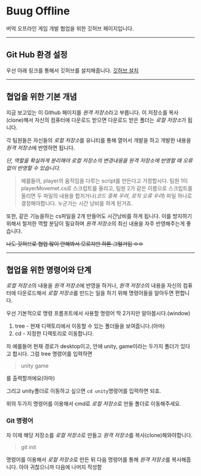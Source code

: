 # Buug Offline

버억 오프라인 게임 개발 협업을 위한 깃허브 페이지입니다.

---

## Git Hub 환경 설정

우선 아래 링크를 통해서 깃허브를 설치해줍니다.
[깃허브 설치](https://coding-factory.tistory.com/245)

---

## 협업을 위한 기본 개념

지금 보고있는 이 Github 페이지를 *원격 저장소*라고 부릅니다. 이 저장소를 복사(clone)해서 자신의 컴퓨터에 다운로드 받으면 다운로드 받은 폴더는 *로컬 저장소*가 됩니다.

각 팀원들은 자신들의 *로컬 저장소*를 유니티를 통해 열어서 개발을 하고 개발한 내용을 *원격 저장소*에 반영하면 됩니다.

_단, 역할을 확실하게 분리해야 로컬 저장소의 변경내용을 원격 저장소에 반영할 때 오류없이 반영할 수 있습니다._

> 예를들어, player의 움직임을 다루는 script를 만든다고 가정합시다.
> 팀원 1이 playerMovemet.cs로 스크립트를 올리고, 팀원 2가 같은 이름으로 스크립트를 올리면 두 파일의 내용을 합치거나(_코드 중복 우려_, _로직 오류 우려_) 파일 하나로 결정해야합니다. 누군가는 시간 낭비를 하게 된거죠.

또한, 같은 기능을하는 cs파일을 2개 만들어도 시간낭비를 하게 됩니다. 이를 방지하기 위해서 철저한 역할 분담이 필요하며 *원격 저장소*의 최신 내용을 자주 반영해주는게 좋습니다.

~~나도 깃허브로 협업 많이 안해봐서 모르지만 하튼 그럴거임 ㅇㅇ~~

---

## 협업을 위한 명령어와 단계

*로컬 저장소*의 내용을 *원격 저장소*에 반영을 하거나, *원격 저장소*의 내용을 자신의 컴퓨터에 다운로드해서 *로컬 저장소*를 만드는 일을 하기 위해 명령어들을 알아두면 편합니다.

우선 기본적으로 명령 프롬프트에서 사용할 명령어 딱 2가지만 알아봅시다.(window)

1. tree - 현재 디렉토리에서 이동할 수 있는 폴더들을 보여줍니다.(아마)
2. cd - 지정한 디렉토리로 이동합니다.

자 예를들어 현재 경로가 desktop이고, 안에 unity, game이라는 두가지 폴더가 있다고 합시다.
그럼 tree 명령어를 입력하면

> unity
> game

를 출력할꺼에요(아마)

그리고 unity폴더로 이동하고 싶으면 `cd unity`명령어를 입력하면 되죠.

위의 두가지 명령어를 이용해서 cmd로 *로컬 저장소*로 만들 폴더로 이동해주세요.

### Git 명령어

자 이제 해당 저장소를 *로컬 저장소*로 만들고 *원격 저장소*를 복사(clone)해와야합니다.

> git init

명령어를 이용해서 *로컬 저장소*로 만든 뒤 다음 명령어를 통해 *원격 저장소*를 복사해줍니다.
아아 귀찮으니까 다음에 나머지 작성함
